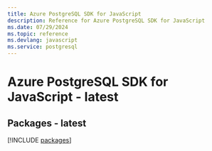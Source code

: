 ```yaml
---
title: Azure PostgreSQL SDK for JavaScript
description: Reference for Azure PostgreSQL SDK for JavaScript
ms.date: 07/29/2024
ms.topic: reference
ms.devlang: javascript
ms.service: postgresql
---
```

# Azure PostgreSQL SDK for JavaScript - latest
## Packages - latest
[!INCLUDE [packages](postgresql-index.md)]